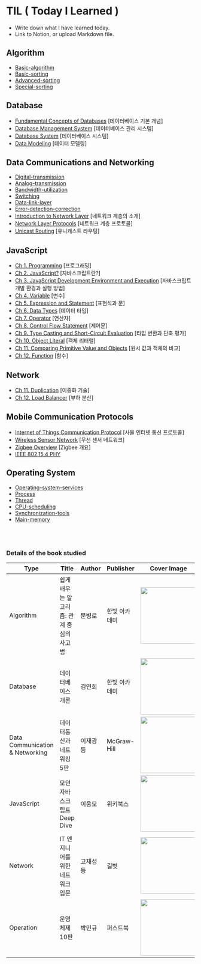 TIL ( Today I Learned )
===

- Write down what I have learned today.
- Link to Notion, or upload Markdown file.


## Algorithm

- [Basic-algorithm](https://github.com/Yu-Jaeyoung/TIL/blob/main/algorithm/Basic-algorithm.md)
- [Basic-sorting](https://github.com/Yu-Jaeyoung/TIL/blob/main/algorithm/Basic-sorting.md)
- [Advanced-sorting](https://github.com/Yu-Jaeyoung/TIL/blob/main/algorithm/Advanced-sorting.md)
- [Special-sorting](https://github.com/Yu-Jaeyoung/TIL/blob/main/algorithm/Special-sorting.md)

## Database

- [Fundamental Concepts of Databases](https://jaeyoung-yu.notion.site/09f67e5a68354041b79988b1bb683127?pvs=4)   [데이터베이스 기본 개념]
- [Database Management System](https://jaeyoung-yu.notion.site/3e4384ceac9d4b40b85c00a1b4b393d6?pvs=4)  [데이터베이스 관리 시스템]
- [Database System](https://jaeyoung-yu.notion.site/ce2fbdaa302e4ec3a4e6601944b58aa6?pvs=4)  [데이터베이스 시스템]
- [Data Modeling](https://jaeyoung-yu.notion.site/a8a4c17c7f2343239db8d7f66afd6a0b?pvs=4)   [데이터 모델링]

## Data Communications and Networking

- [Digital-transmission](https://github.com/Yu-Jaeyoung/TIL/blob/main/data-communication/Digital-transmission.md)
- [Analog-transmission](https://github.com/Yu-Jaeyoung/TIL/blob/main/data-communication/Analog-transmission.md)
- [Bandwidth-utilization](https://github.com/Yu-Jaeyoung/TIL/blob/main/data-communication/Bandwidth-utilization.md)
- [Switching](https://github.com/Yu-Jaeyoung/TIL/blob/main/data-communication/Switching.md)
- [Data-link-layer](https://github.com/Yu-Jaeyoung/TIL/blob/main/data-communication/Data-link-layer.md)
- [Error-detection-correction](https://github.com/Yu-Jaeyoung/TIL/blob/main/data-communication/Error-detection-correction.md)
- [Introduction to Network Layer](https://jaeyoung-yu.notion.site/933e0706e0f54291a5b1e59e2a482e64?pvs=4) [네트워크 계층의 소개]
- [Network Layer Protocols](https://jaeyoung-yu.notion.site/543ec9e0a4ef43af8a45a6c90e9a08a1?pvs=4) [네트워크 계층 프로토콜]
- [Unicast Routing](https://jaeyoung-yu.notion.site/d5f0e286b4134c2d99bd7770e8103c2f?pvs=4) [유니캐스트 라우팅]

## JavaScript

- [Ch 1. Programming](https://jaeyoung-yu.notion.site/Chap-1-c2eb2db163ee42d9af2ea95d1d828b64?pvs=4)    [프로그래밍]
- [Ch 2. JavaScript?](https://jaeyoung-yu.notion.site/Chap-2-3d47fe2f08414c7aa83be44b14992800?pvs=4)    [자바스크립트란?]
- [Ch 3. JavaScript Development Environment and Execution](https://jaeyoung-yu.notion.site/Chap-3-0e80c903eac9433081757c7c373b4d87?pvs=4)   [자바스크립트 개발 환경과 실행 방법]
- [Ch 4. Variable](https://jaeyoung-yu.notion.site/Chap-4-fd3baad91d2341b9aa6d65db5cadf4fc?pvs=4)   [변수]
- [Ch 5. Expression and Statement](https://jaeyoung-yu.notion.site/Chap-5-f640c434da414e0cb8d30ba1c1b4adb1?pvs=4) [표현식과 문]
- [Ch 6. Data Types](https://jaeyoung-yu.notion.site/Chap-6-b0153df5e48a4a908e7e55c41f772c65?pvs=4)  [데이터 타입]
- [Ch 7. Operator](https://jaeyoung-yu.notion.site/Chap-7-8cf9e0be5f534931b3e705f2ba3e14a1?pvs=4)   [연산자]
- [Ch 8. Control Flow Statement](https://jaeyoung-yu.notion.site/Chap-8-afd067984dfb41aaa4774a829f6bc412?pvs=4) [제어문]
- [Ch 9. Type Casting and Short-Circuit Evaluation](https://jaeyoung-yu.notion.site/Chap-9-abf786293e474742ae2a8394fa3a6526?pvs=4)  [타입 변환과 단축 평가]
- [Ch 10. Object Literal](https://jaeyoung-yu.notion.site/Chap-10-05c614afaf34425b94a0bdf75d81bd4a?pvs=4)  [객체 리터럴]
- [Ch 11. Comparing Primitive Value and Objects](https://jaeyoung-yu.notion.site/Chap-11-98c14afdf6fa4618a4a24a38e26907ea?pvs=4)    [원시 값과 객체의 비교]
- [Ch 12. Function](https://jaeyoung-yu.notion.site/Chap-12-e81dc53788ab4f6c8ccc5857141ae02b?pvs=4) [함수]

## Network

- [Ch 11. Duplication](https://jaeyoung-yu.notion.site/Ch-11-04518d85a9334fa29249c9c4acbede58?pvs=4)    [이중화 기술]
- [Ch 12. Load Balancer](https://jaeyoung-yu.notion.site/Ch-12-f0bc5f1008eb4aa4b4cd468e22509a8c?pvs=4)  [부하 분산]

## Mobile Communication Protocols

- [Internet of Things Communication Protocol](https://jaeyoung-yu.notion.site/3a15a2f9719947b8a43f77621cfb2638?pvs=4)   [사물 인터넷 통신 프로토콜]
- [Wireless Sensor Network](https://jaeyoung-yu.notion.site/29d4b98ab16b440f9b44950736a8a35b?pvs=4)   [무선 센서 네트워크]
- [Zigbee Overview](https://jaeyoung-yu.notion.site/Zigbee-Overview-ca1108be03e548fb9e618c5595f0e10d?pvs=4)   [Zigbee 개요] 
- [IEEE 802.15.4 PHY](https://jaeyoung-yu.notion.site/IEEE-802-15-4-PHY-fb4f71e5b7e040e8869d1c7896a85322?pvs=4)

## Operating System

- [Operating-system-services](https://github.com/Yu-Jaeyoung/TIL/blob/main/operating-system/Operating-system-services.md)
- [Process](https://github.com/Yu-Jaeyoung/TIL/blob/main/operating-system/Process.md)
- [Thread](https://github.com/Yu-Jaeyoung/TIL/blob/main/operating-system/Thread.md)
- [CPU-scheduling](https://github.com/Yu-Jaeyoung/TIL/blob/main/operating-system/CPU-scheduling.md)
- [Synchronization-tools](https://github.com/Yu-Jaeyoung/TIL/blob/main/operating-system/Synchronization-tools.md)
- [Main-memory](https://github.com/Yu-Jaeyoung/TIL/blob/main/operating-system/Main-memory.md)


<br>
<br>

### Details of the book studied

| Type | Title | Author | Publisher | Cover Image |
|---|---|---|---|---|
| Algorithm | 쉽게 배우는 알고리즘: 관계 중심의 사고법 | 문병로 | 한빛 아카데미 | <img src="https://github.com/Yu-Jaeyoung/TIL/assets/109587069/38471e6e-6286-4e8d-8046-0e1f1224f979" width="150"> |
| Database | 데이터베이스 개론 | 김연희 | 한빛 아카데미 | <img src="https://github.com/Yu-Jaeyoung/TIL/assets/109587069/5af682ec-7c52-484c-84f0-573234163bbf" width="150"> |
| Data Communication & Networking | 데이터통신과 네트워킹 5판 | 이재광 등 | McGraw-Hill | <img src="https://github.com/Yu-Jaeyoung/TIL/assets/109587069/e4e1beeb-276f-491a-a27a-810ecf43d563" width="150">   |
| JavaScript | 모던 자바스크립트 Deep Dive | 이웅모 | 위키북스 | <img src="https://github.com/Yu-Jaeyoung/TIL/assets/109587069/85297e48-510d-4c48-9c52-e68289272740" width="150"> |
| Network | IT 엔지니어를 위한 네트워크 입문 | 고재성 등 | 길벗 | <img src="https://github.com/Yu-Jaeyoung/TIL/assets/109587069/aba8b950-4492-41ce-970b-6a195ba90b22" width="150"> |
| Operation | 운영체제 10판 | 박민규 | 퍼스트북 | <img src="https://github.com/Yu-Jaeyoung/TIL/assets/109587069/dec34e6e-affc-4182-a6fb-48e1cf923cb3" width="150">|